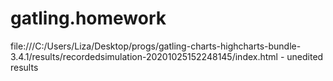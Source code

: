 # gatling.homework

file:///C:/Users/Liza/Desktop/progs/gatling-charts-highcharts-bundle-3.4.1/results/recordedsimulation-20201025152248145/index.html - unedited results
